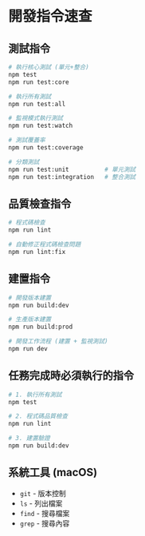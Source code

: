 # 開發指令速查

## 測試指令

```bash
# 執行核心測試 (單元+整合)
npm test
npm run test:core

# 執行所有測試
npm run test:all

# 監視模式執行測試
npm run test:watch

# 測試覆蓋率
npm run test:coverage

# 分類測試
npm run test:unit          # 單元測試
npm run test:integration   # 整合測試
```

## 品質檢查指令

```bash
# 程式碼檢查
npm run lint

# 自動修正程式碼檢查問題
npm run lint:fix
```

## 建置指令

```bash
# 開發版本建置
npm run build:dev

# 生產版本建置
npm run build:prod

# 開發工作流程 (建置 + 監視測試)
npm run dev
```

## 任務完成時必須執行的指令

```bash
# 1. 執行所有測試
npm test

# 2. 程式碼品質檢查
npm run lint

# 3. 建置驗證
npm run build:dev
```

## 系統工具 (macOS)

- `git` - 版本控制
- `ls` - 列出檔案
- `find` - 搜尋檔案
- `grep` - 搜尋內容
